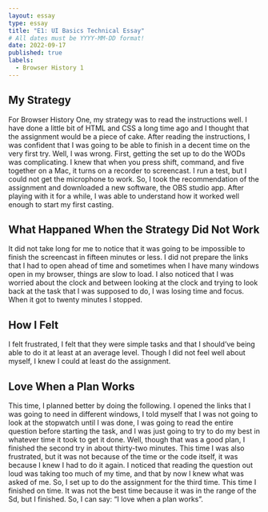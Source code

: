 ```yaml
---
layout: essay
type: essay
title: "E1: UI Basics Technical Essay"
# All dates must be YYYY-MM-DD format!
date: 2022-09-17
published: true
labels:
  - Browser History 1
---
```


## My Strategy
For Browser History One, my strategy was to read the instructions well. I have done a little bit of HTML and CSS a long time ago and I thought that the assignment would be a piece of cake. After reading the instructions, I was confident that I was going to be able to finish in a decent time on the very first try. Well, I was wrong. First, getting the set up to do the WODs was complicating. I knew that when you press shift, command, and five together on a Mac, it turns on a recorder to screencast. I run a test, but I could not get the microphone to work. So, I took the recommendation of the assignment and downloaded a new software, the OBS studio app. After playing with it for a while, I was able to understand how it worked well enough to start my first casting.

## What Happaned When the Strategy Did Not Work
It did not take long for me to notice that it was going to be impossible to finish the screencast in fifteen minutes or less. I did not prepare the links that I had to open ahead of time and sometimes when I have many windows open in my browser, things are slow to load. I also noticed that I was worried about the clock and between looking at the clock and trying to look back at the task that I was supposed to do, I was losing time and focus. When it got to twenty minutes I stopped.

## How I Felt
I felt frustrated, I felt that they were simple tasks and that I should’ve being able to do it at least at an average level. Though I did not feel well about myself, I knew I could at least do the assignment. 
## Love When a Plan Works 
This time, I planned better by doing the following. I opened the links that I was going to need in different windows, I told myself that I was not going to look at the stopwatch until I was done, I was going to read the entire question before starting the task, and I was just going to try to do my best in whatever time it took to get it done. 
Well, though that was a good plan, I finished the second try in about thirty-two minutes. This time I was also frustrated, but it was not because of the time or the code itself, it was because I knew I had to do it again. I noticed that reading the question out loud was taking too much of my time, and that by now I knew what was asked of me. So, I set up to do the assignment for the third time. This time I finished on time. It was not the best time because it was in the range of the Sd, but I finished. So, I can say: “I love when a plan works”.
